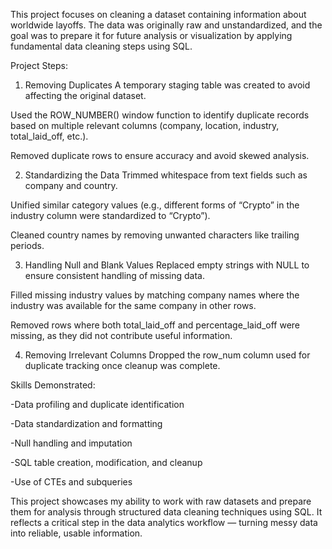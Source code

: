 This project focuses on cleaning a dataset containing information about worldwide layoffs. The data was originally raw and unstandardized, and the goal was to prepare it for future analysis or visualization by applying fundamental data cleaning steps using SQL.

Project Steps:
1. Removing Duplicates
A temporary staging table was created to avoid affecting the original dataset.

Used the ROW_NUMBER() window function to identify duplicate records based on multiple relevant columns (company, location, industry, total_laid_off, etc.).

Removed duplicate rows to ensure accuracy and avoid skewed analysis.

2. Standardizing the Data
Trimmed whitespace from text fields such as company and country.

Unified similar category values (e.g., different forms of “Crypto” in the industry column were standardized to “Crypto”).

Cleaned country names by removing unwanted characters like trailing periods.

3. Handling Null and Blank Values
Replaced empty strings with NULL to ensure consistent handling of missing data.

Filled missing industry values by matching company names where the industry was available for the same company in other rows.

Removed rows where both total_laid_off and percentage_laid_off were missing, as they did not contribute useful information.

4. Removing Irrelevant Columns
Dropped the row_num column used for duplicate tracking once cleanup was complete.

Skills Demonstrated:

-Data profiling and duplicate identification

-Data standardization and formatting

-Null handling and imputation

-SQL table creation, modification, and cleanup

-Use of CTEs and subqueries

This project showcases my ability to work with raw datasets and prepare them for analysis through structured data cleaning techniques using SQL. It reflects a critical step in the data analytics workflow — turning messy data into reliable, usable information.
